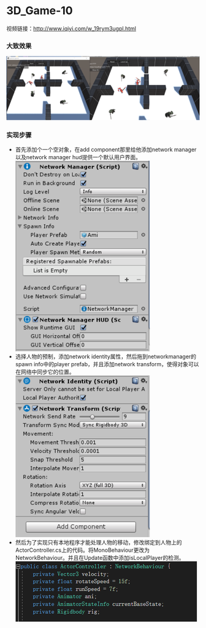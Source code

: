 # 3D_Game-10  
视频链接：http://www.iqiyi.com/w_19rym3ugpl.html
### 大致效果  
![avatar](https://github.com/MockingT/3D_Game-10/blob/master/pictures/result.png)  
### 实现步骤  
- 首先添加个一个空对象，在add component那里给他添加network manager以及network manager hud提供一个默认用户界面。  
![avatar](https://github.com/MockingT/3D_Game-10/blob/master/pictures/2.png)  
- 选择人物的预制，添加network identity属性，然后拖到networkmanager的spawn info中的player prefab，并且添加network transform，使得对象可以在网络中同步它的位置。  
![avatar](https://github.com/MockingT/3D_Game-10/blob/master/pictures/3.png)  
- 然后为了实现只有本地程序才能处理人物的移动，修改绑定到人物上的ActorController.cs上的代码。将MonoBehaviour更改为NetworkBehaviour。并且在Update函数中添加isLocalPlayer的检测。  
![avatar](https://github.com/MockingT/3D_Game-10/blob/master/pictures/4.png)
